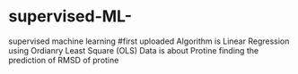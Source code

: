 # supervised-ML-
supervised machine learning
#first uploaded Algorithm is Linear Regression using Ordianry Least Square (OLS)
Data is about Protine 
finding the prediction of RMSD of protine
